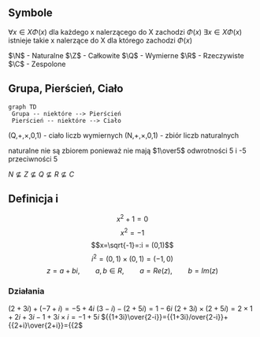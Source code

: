 
## Symbole
$\forall{x \in X}\Phi(x)$ dla każdego x nalerzącego do X zachodzi $\Phi(x)$
$\exists {x\in X} \Phi(x)$ istnieje takie x nalerzące do X dla którego zachodzi $\Phi(x)$

$\N$ - Naturalne
$\Z$ - Całkowite
$\Q$ - Wymierne
$\R$ - Rzeczywiste
$\C$ - Zespolone

## Grupa, Pierścień, Ciało
```mermaid
graph TD
 Grupa -- niektóre --> Pierścień
 Pierścień -- niektóre --> Ciało
```

(Q,+,$\times$,0,1) - ciało liczb wymiernych
(N,+,$\times$,0,1) - zbiór liczb naturalnych

naturalne nie są zbiorem ponieważ nie mają $1\over5$ odwrotności 5 i -5 przeciwności 5


$N\not\subseteq Z\not\subseteq Q\not\subseteq R\not\subseteq C$

## Definicja i
$$x^2+1=0$$
$$x^2=-1$$
$$x=\sqrt{-1}=:i = (0,1)$$
$$i^2=(0,1)\times(0,1)=(-1,0)$$
$$z = a + bi,\qquad a,b\in R, \qquad a=Re(z), \qquad b=Im(z)$$
### Działania
$(2+3i)+(-7+i)=-5+4i$
$(3-i)-(2+5i)=1-6i$
$(2+3i)\times(2+5i)=2\times1+2i+3i-1+3i\times i = -1+5i$
${{1+3i}\over{2-i}}={{1+3i}/over{2-i}}+{{2+i}\over{2+i}}={{2$

